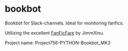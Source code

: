 # bookbot
Bookbot for Slack-channels. Ideal for monitoring fanfics.

Utilizing the excellent [FanFicFare](https://github.com/JimmXinu/FanFicFare) by JimmXinu.

Project name: Project756-PYTHON-Bookbot_MK3
